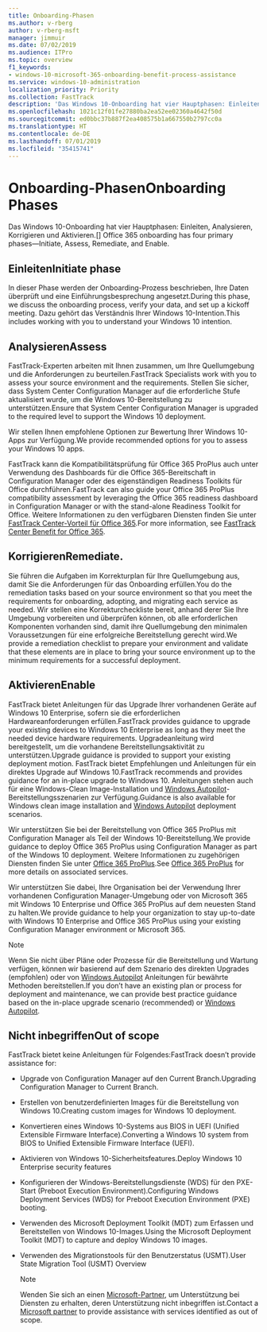 ```yaml
---
title: Onboarding-Phasen
ms.author: v-rberg
author: v-rberg-msft
manager: jimmuir
ms.date: 07/02/2019
ms.audience: ITPro
ms.topic: overview
f1_keywords:
- windows-10-microsoft-365-onboarding-benefit-process-assistance
ms.service: windows-10-administration
localization_priority: Priority
ms.collection: FastTrack
description: 'Das Windows 10-Onboarding hat vier Hauptphasen: Einleiten, Analysieren, Korrigieren und Aktivieren.'
ms.openlocfilehash: 1021c12f01fe27880ba2ea52ee02360a4642f50d
ms.sourcegitcommit: ed0bbc37b887f2ea408575b1a667550b2797cc0a
ms.translationtype: HT
ms.contentlocale: de-DE
ms.lasthandoff: 07/01/2019
ms.locfileid: "35415741"
---
```

# <a name="onboarding-phases"></a><span data-ttu-id="5f805-103">Onboarding-Phasen</span><span class="sxs-lookup"><span data-stu-id="5f805-103">Onboarding Phases</span></span>

<span data-ttu-id="5f805-104">Das Windows 10-Onboarding hat vier Hauptphasen: Einleiten, Analysieren, Korrigieren und Aktivieren.</span><span class="sxs-lookup"><span data-stu-id="5f805-104">[] Office 365 onboarding has four primary phases—Initiate, Assess, Remediate, and Enable.</span></span>

## <a name="initiate"></a><span data-ttu-id="5f805-105">Einleiten</span><span class="sxs-lookup"><span data-stu-id="5f805-105">Initiate phase</span></span>

<span data-ttu-id="5f805-106">In dieser Phase werden der Onboarding-Prozess beschrieben, Ihre Daten überprüft und eine Einführungsbesprechung angesetzt.</span><span class="sxs-lookup"><span data-stu-id="5f805-106">During this phase, we discuss the onboarding process, verify your data, and set up a kickoff meeting.</span></span> <span data-ttu-id="5f805-107">Dazu gehört das Verständnis Ihrer Windows 10-Intention.</span><span class="sxs-lookup"><span data-stu-id="5f805-107">This includes working with you to understand your Windows 10 intention.</span></span>

## <a name="assess"></a><span data-ttu-id="5f805-108">Analysieren</span><span class="sxs-lookup"><span data-stu-id="5f805-108">Assess</span></span>

<span data-ttu-id="5f805-109">FastTrack-Experten arbeiten mit Ihnen zusammen, um Ihre Quellumgebung und die Anforderungen zu beurteilen.</span><span class="sxs-lookup"><span data-stu-id="5f805-109">FastTrack Specialists work with you to assess your source environment and the requirements.</span></span> <span data-ttu-id="5f805-110">Stellen Sie sicher, dass System Center Configuration Manager auf die erforderliche Stufe aktualisiert wurde, um die Windows 10-Bereitstellung zu unterstützen.</span><span class="sxs-lookup"><span data-stu-id="5f805-110">Ensure that System Center Configuration Manager is upgraded to the required level to support the Windows 10 deployment.</span></span> 

<span data-ttu-id="5f805-111">Wir stellen Ihnen empfohlene Optionen zur Bewertung Ihrer Windows 10-Apps zur Verfügung.</span><span class="sxs-lookup"><span data-stu-id="5f805-111">We provide recommended options for you to assess your Windows 10 apps.</span></span>

<span data-ttu-id="5f805-112">FastTrack kann die Kompatibilitätsprüfung für Office 365 ProPlus auch unter Verwendung des Dashboards für die Office 365-Bereitschaft in Configuration Manager oder des eigenständigen Readiness Toolkits für Office durchführen.</span><span class="sxs-lookup"><span data-stu-id="5f805-112">FastTrack can also guide your Office 365 ProPlus compatibility assessment by leveraging the Office 365 readiness dashboard in Configuration Manager or with the stand-alone Readiness Toolkit for Office.</span></span> <span data-ttu-id="5f805-113">Weitere Informationen zu den verfügbaren Diensten finden Sie unter [FastTrack Center-Vorteil für Office 365](O365-fasttrack-benefit-for-office-365.md).</span><span class="sxs-lookup"><span data-stu-id="5f805-113">For more information, see [FastTrack Center Benefit for Office 365](O365-fasttrack-benefit-for-office-365.md).</span></span> 

## <a name="remediate"></a><span data-ttu-id="5f805-114">Korrigieren</span><span class="sxs-lookup"><span data-stu-id="5f805-114">Remediate.</span></span>

<span data-ttu-id="5f805-115">Sie führen die Aufgaben im Korrekturplan für Ihre Quellumgebung aus, damit Sie die Anforderungen für das Onboarding erfüllen.</span><span class="sxs-lookup"><span data-stu-id="5f805-115">You do the remediation tasks based on your source environment so that you meet the requirements for onboarding, adopting, and migrating each service as needed.</span></span> <span data-ttu-id="5f805-116">Wir stellen eine Korrekturcheckliste bereit, anhand derer Sie Ihre Umgebung vorbereiten und überprüfen können, ob alle erforderlichen Komponenten vorhanden sind, damit ihre Quellumgebung den minimalen Voraussetzungen für eine erfolgreiche Bereitstellung gerecht wird.</span><span class="sxs-lookup"><span data-stu-id="5f805-116">We provide a remediation checklist to prepare your environment and validate that these elements are in place to bring your source environment up to the minimum requirements for a successful deployment.</span></span> 

## <a name="enable"></a><span data-ttu-id="5f805-117">Aktivieren</span><span class="sxs-lookup"><span data-stu-id="5f805-117">Enable</span></span>

<span data-ttu-id="5f805-118">FastTrack bietet Anleitungen für das Upgrade Ihrer vorhandenen Geräte auf Windows 10 Enterprise, sofern sie die erforderlichen Hardwareanforderungen erfüllen.</span><span class="sxs-lookup"><span data-stu-id="5f805-118">FastTrack provides guidance to upgrade your existing devices to Windows 10 Enterprise as long as they meet the needed device hardware requirements.</span></span> <span data-ttu-id="5f805-119">Upgradeanleitung wird bereitgestellt, um die vorhandene Bereitstellungsaktivität zu unterstützen.</span><span class="sxs-lookup"><span data-stu-id="5f805-119">Upgrade guidance is provided to support your existing deployment motion.</span></span> <span data-ttu-id="5f805-120">FastTrack bietet Empfehlungen und Anleitungen für ein direktes Upgrade auf Windows 10.</span><span class="sxs-lookup"><span data-stu-id="5f805-120">FastTrack recommends and provides guidance for an in-place upgrade to Windows 10.</span></span> <span data-ttu-id="5f805-121">Anleitungen stehen auch für eine Windows-Clean Image-Installation und [Windows Autopilot](EMS-onboarding-phases.md#windows-autopilot)-Bereitstellungsszenarien zur Verfügung.</span><span class="sxs-lookup"><span data-stu-id="5f805-121">Guidance is also available for Windows clean image installation and [Windows Autopilot](EMS-onboarding-phases.md#windows-autopilot) deployment scenarios.</span></span> 

<span data-ttu-id="5f805-122">Wir unterstützen Sie bei der Bereitstellung von Office 365 ProPlus mit Configuration Manager als Teil der Windows 10-Bereitstellung.</span><span class="sxs-lookup"><span data-stu-id="5f805-122">We provide guidance to deploy Office 365 ProPlus using Configuration Manager as part of the Windows 10 deployment.</span></span> <span data-ttu-id="5f805-123">Weitere Informationen zu zugehörigen Diensten finden Sie unter [Office 365 ProPlus](O365-onboarding-and-migration.md#office-365-proplus).</span><span class="sxs-lookup"><span data-stu-id="5f805-123">See [Office 365 ProPlus](O365-onboarding-and-migration.md#office-365-proplus) for more details on associated services.</span></span>

<span data-ttu-id="5f805-124">Wir unterstützen Sie dabei, Ihre Organisation bei der Verwendung Ihrer vorhandenen Configuration Manager-Umgebung oder von Microsoft 365 mit Windows 10 Enterprise und Office 365 ProPlus auf dem neuesten Stand zu halten.</span><span class="sxs-lookup"><span data-stu-id="5f805-124">We provide guidance to help your organization to stay up-to-date with Windows 10 Enterprise and Office 365 ProPlus using your existing Configuration Manager environment or Microsoft 365.</span></span>

> [!NOTE]
> <span data-ttu-id="5f805-125">Wenn Sie nicht über Pläne oder Prozesse für die Bereitstellung und Wartung verfügen, können wir basierend auf dem Szenario des direkten Upgrades (empfohlen) oder von [Windows Autopilot](EMS-onboarding-phases.md#windows-autopilot) Anleitungen für bewährte Methoden bereitstellen.</span><span class="sxs-lookup"><span data-stu-id="5f805-125">If you don’t have an existing plan or process for deployment and maintenance, we can provide best practice guidance based on the in-place upgrade scenario (recommended) or [Windows Autopilot](EMS-onboarding-phases.md#windows-autopilot).</span></span>

## <a name="out-of-scope"></a><span data-ttu-id="5f805-126">Nicht inbegriffen</span><span class="sxs-lookup"><span data-stu-id="5f805-126">Out of scope</span></span>

<span data-ttu-id="5f805-127">FastTrack bietet keine Anleitungen für Folgendes:</span><span class="sxs-lookup"><span data-stu-id="5f805-127">FastTrack doesn’t provide assistance for:</span></span>

- <span data-ttu-id="5f805-128">Upgrade von Configuration Manager auf den Current Branch.</span><span class="sxs-lookup"><span data-stu-id="5f805-128">Upgrading Configuration Manager to Current Branch.</span></span>
- <span data-ttu-id="5f805-129">Erstellen von benutzerdefinierten Images für die Bereitstellung von Windows 10.</span><span class="sxs-lookup"><span data-stu-id="5f805-129">Creating custom images for Windows 10 deployment.</span></span>
- <span data-ttu-id="5f805-130">Konvertieren eines Windows 10-Systems aus BIOS in UEFI (Unified Extensible Firmware Interface).</span><span class="sxs-lookup"><span data-stu-id="5f805-130">Converting a Windows 10 system from BIOS to Unified Extensible Firmware Interface (UEFI).</span></span>
- <span data-ttu-id="5f805-131">Aktivieren von Windows 10-Sicherheitsfeatures.</span><span class="sxs-lookup"><span data-stu-id="5f805-131">Deploy Windows 10 Enterprise security features</span></span> 
- <span data-ttu-id="5f805-132">Konfigurieren der Windows-Bereitstellungsdienste (WDS) für den PXE-Start (Preboot Execution Environment).</span><span class="sxs-lookup"><span data-stu-id="5f805-132">Configuring Windows Deployment Services (WDS) for Preboot Execution Environment (PXE) booting.</span></span>
- <span data-ttu-id="5f805-133">Verwenden des Microsoft Deployment Toolkit (MDT) zum Erfassen und Bereitstellen von Windows 10-Images.</span><span class="sxs-lookup"><span data-stu-id="5f805-133">Using the Microsoft Deployment Toolkit (MDT) to capture and deploy Windows 10 images.</span></span>
- <span data-ttu-id="5f805-134">Verwenden des Migrationstools für den Benutzerstatus (USMT).</span><span class="sxs-lookup"><span data-stu-id="5f805-134">User State Migration Tool (USMT) Overview</span></span>

  > [!NOTE]
  > <span data-ttu-id="5f805-135">Wenden Sie sich an einen [Microsoft-Partner](https://go.microsoft.com/fwlink/?linkid=2080150), um Unterstützung bei Diensten zu erhalten, deren Unterstützung nicht inbegriffen ist.</span><span class="sxs-lookup"><span data-stu-id="5f805-135">Contact a [Microsoft partner](https://go.microsoft.com/fwlink/?linkid=2080150) to provide assistance with services identified as out of scope.</span></span>

 